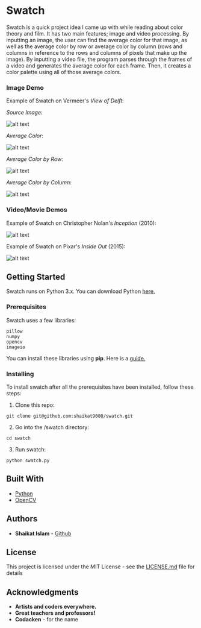 # Swatch
Swatch is a quick project idea I came up with while reading about color theory and film. It has two main features; image and video processing. By inputting an image, the user can find the average color for that image, as well as the average color by row or average color by column (rows and columns in reference to the rows and columns of pixels that make up the image). By inputting a video file, the program parses through the frames of a video and generates the average color for each frame. Then, it creates a color palette using all of those average colors. 

### Image Demo
Example of Swatch on Vermeer's <i>View of Delft</i>:

<em>Source Image:</em>

![alt text](https://github.com/shaikat9000/swatch/blob/master/examples/viewofdelft.jpg)

<em>Average Color</em>:

![alt text](https://github.com/shaikat9000/swatch/blob/master/examples/average_color.jpg)

<em>Average Color by Row</em>:

![alt text](https://github.com/shaikat9000/swatch/blob/master/examples/average_row.jpg)

<em>Average Color by Column</em>:

![alt text](https://github.com/shaikat9000/swatch/blob/master/examples/average_col.jpg)

### Video/Movie Demos
Example of Swatch on Christopher Nolan's <i>Inception</i> (2010):

![alt text](https://github.com/shaikat9000/swatch/blob/master/examples/inception.jpg)


Example of Swatch on Pixar's <i>Inside Out</i> (2015):

![alt text](https://github.com/shaikat9000/swatch/blob/master/examples/insideout.jpg)


## Getting Started
Swatch runs on Python 3.x. 
You can download Python [here.](https://www.python.org/downloads/ "Python Download")

### Prerequisites
Swatch uses a few libraries:

```
pillow
numpy
opencv
imageio
```

You can install these libraries using <b>pip</b>.
Here is a [guide.](https://packaging.python.org/tutorials/installing-packages/ "pip guide")

### Installing
To install swatch after all the prerequisites have been installed, follow these steps:

1) Clone this repo:
```
git clone git@github.com:shaikat9000/swatch.git
```

2) Go into the /swatch directory:
```
cd swatch
```

3) Run swatch:
```
python swatch.py
```

## Built With
* [Python](https://www.python.org/downloads/) 
* [OpenCV](https://opencv.org/) 


## Authors
* **Shaikat Islam** - [Github](https://github.com/shaikat9000/)


## License
This project is licensed under the MIT License - see the [LICENSE.md](LICENSE.md) file for details

## Acknowledgments
- **Artists and coders everywhere.**
- **Great teachers and professors!**
- **Codacken** - for the name


